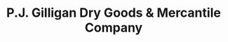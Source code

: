 ---
title: "P.J. Gilligan Dry Goods & Mercantile Company"
url: /burkittsville/p-j-gilligan-dry-goods-and-mercantile-company/
shop: antiques
---